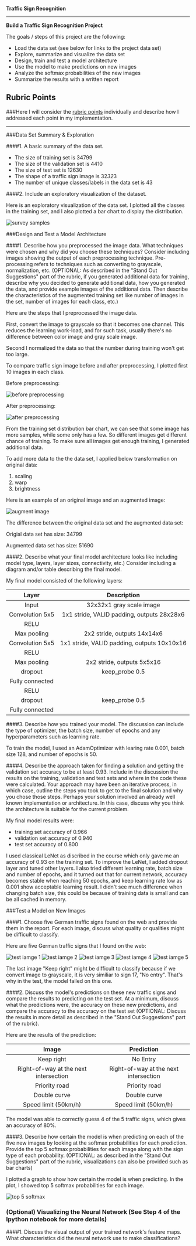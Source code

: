 **Traffic Sign Recognition** 

---

**Build a Traffic Sign Recognition Project**

The goals / steps of this project are the following:
* Load the data set (see below for links to the project data set)
* Explore, summarize and visualize the data set
* Design, train and test a model architecture
* Use the model to make predictions on new images
* Analyze the softmax probabilities of the new images
* Summarize the results with a written report


[//]: # (Image References)

[survey_samples]: ./write_up/survey_samples.png "Survey samples"
[before_preprocessing]: ./write_up/before_preprocessing.png "before grayscaling"
[after_preprocessing]: ./write_up/after_preprocessing.png "after grayscaling"
[augment_image]: ./write_up/augment_image.png "augment image"
[test_image1]: ./test/test1.jpg "Right-of-way at the next intersection"
[test_image2]: ./test/test2.jpg "Traffic Sign 4"
[test_image3]: ./test/test3.jpg "Traffic Sign 5"
[test_image4]: ./test/test4.jpg "Traffic Sign 4"
[test_image5]: ./test/test5.jpg "Traffic Sign 5"
[top_5_softmax]: ./test/top_5_softmax.png "top 5 softmax"


## Rubric Points
###Here I will consider the [rubric points](https://review.udacity.com/#!/rubrics/481/view) individually and describe how I addressed each point in my implementation.  

---

###Data Set Summary & Exploration

####1. A basic summary of the data set.

* The size of training set is 34799
* The size of the validation set is 4410
* The size of test set is 12630
* The shape of a traffic sign image is 32*32*3
* The number of unique classes/labels in the data set is 43

####2. Include an exploratory visualization of the dataset.

Here is an exploratory visualization of the data set. I plotted all the classes in the training set, and I also plotted a bar chart to display the distribution. 

![survey samples][survey_samples]

###Design and Test a Model Architecture

####1. Describe how you preprocessed the image data. What techniques were chosen and why did you choose these techniques? Consider including images showing the output of each preprocessing technique. Pre-processing refers to techniques such as converting to grayscale, normalization, etc. (OPTIONAL: As described in the "Stand Out Suggestions" part of the rubric, if you generated additional data for training, describe why you decided to generate additional data, how you generated the data, and provide example images of the additional data. Then describe the characteristics of the augmented training set like number of images in the set, number of images for each class, etc.)

Here are the steps that I preprocessed the image data. 

First, convert the image to grayscale so that it becomes one channel. This reduces the learning work-load, and for such task, usually there's no difference between color image and gray scale image.

Second I normalized the data so that the number during training won't get too large. 

To compare traffic sign image before and after preprocessing, I plotted first 10 images in each class. 

Before preprocessing:

![before preprocessing][before_preprocessing]

After preprocessing:

![after preprocessing][after_preprocessing]


From the training set distribution bar chart, we can see that some image has more samples, while some only has a few. So different images get different chance of training. To make sure all images get enough training, I generated additional data.  

To add more data to the the data set, I applied below transformation on original data:
1) scaling
2) warp
3) brightness

Here is an example of an original image and an augmented image:

![augment image][augment_image]

The difference between the original data set and the augmented data set:

Origial data set has size: 34799

Augmented data set has size: 51690

####2. Describe what your final model architecture looks like including model type, layers, layer sizes, connectivity, etc.) Consider including a diagram and/or table describing the final model.

My final model consisted of the following layers:

| Layer         		|     Description	        					| 
|:---------------------:|:---------------------------------------------:| 
| Input         		| 32x32x1 gray scale image   					| 
| Convolution 5x5     	| 1x1 stride, VALID padding, outputs 28x28x6 	|
| RELU					|												|
| Max pooling	      	| 2x2 stride,  outputs 14x14x6 		    		|
| Convolution 5x5	    | 1x1 stride, VALID padding, outputs 10x10x16  	|
| RELU	            	|           									|
| Max pooling			| 2x2 stride,  outputs 5x5x16 					|
| dropout   			| keep_probe 0.5								|
| Fully connected		|												|
| RELU					|												|
| dropout   			| keep_probe 0.5								|
| Fully connected		|												|
 


####3. Describe how you trained your model. The discussion can include the type of optimizer, the batch size, number of epochs and any hyperparameters such as learning rate.

To train the model, I used an AdamOptimizer with learing rate 0.001, batch size 128, and number of epochs is 50. 

####4. Describe the approach taken for finding a solution and getting the validation set accuracy to be at least 0.93. Include in the discussion the results on the training, validation and test sets and where in the code these were calculated. Your approach may have been an iterative process, in which case, outline the steps you took to get to the final solution and why you chose those steps. Perhaps your solution involved an already well known implementation or architecture. In this case, discuss why you think the architecture is suitable for the current problem.

My final model results were:
* training set accuracy of 0.966
* validation set accuracy of 0.940 
* test set accuracy of 0.800

I used classical LeNet as discribed in the course which only gave me an accuracy of 0.93 on the training set. To improve the LeNet, I added dropout layer and tuned other layers. I also tried different learning rate, batch size and number of epochs, and it turned out that for current network, accuracy becomes stable when reaching 50 epochs, and keep learning rate low as 0.001 show acceptable learning result. I didn't see much difference when changing batch size, this could be because of training data is small and can be all cached in memory. 
 
###Test a Model on New Images

####1. Choose five German traffic signs found on the web and provide them in the report. For each image, discuss what quality or qualities might be difficult to classify.

Here are five German traffic signs that I found on the web:

![test iamge 1][test_image1] ![test iamge 2][test_image2] ![test iamge 3][test_image3] 
![test iamge 4][test_image4] ![test iamge 5][test_image5]

The last image "Keep right" might be difficult to classify because if we convert image to grayscale, it is very similiar to sign 17, "No entry". That's why in the test, the model failed on this one. 

####2. Discuss the model's predictions on these new traffic signs and compare the results to predicting on the test set. At a minimum, discuss what the predictions were, the accuracy on these new predictions, and compare the accuracy to the accuracy on the test set (OPTIONAL: Discuss the results in more detail as described in the "Stand Out Suggestions" part of the rubric).

Here are the results of the prediction:

| Image			                           |     Prediction	        					 | 
|:----------------------------------------:|:-------------------------------------------:| 
| Keep right      		                   | No Entry   	                             | 
| Right-of-way at the next intersection    | Right-of-way at the next intersection 	     |
| Priority road					           | Priority road	    	                     |
| Double curve	      		               | Double curve			                     |
| Speed limit (50km/h)			           | Speed limit (50km/h)                        |


The model was able to correctly guess 4 of the 5 traffic signs, which gives an accuracy of 80%. 

####3. Describe how certain the model is when predicting on each of the five new images by looking at the softmax probabilities for each prediction. Provide the top 5 softmax probabilities for each image along with the sign type of each probability. (OPTIONAL: as described in the "Stand Out Suggestions" part of the rubric, visualizations can also be provided such as bar charts)

I plotted a graph to show how certain the model is when predicting. In the plot, I showed top 5 softmax probabilities for each image. 

![top 5 softmax][top_5_softmax]

### (Optional) Visualizing the Neural Network (See Step 4 of the Ipython notebook for more details)
####1. Discuss the visual output of your trained network's feature maps. What characteristics did the neural network use to make classifications?


